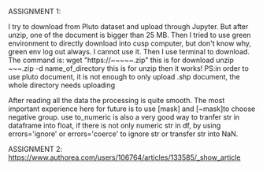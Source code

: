 ASSIGNMENT 1:

I try to download from Pluto dataset and upload through Jupyter. But after unzip, one of the document is bigger than 25 MB. Then I tried to use green environment to directly download into cusp computer, but don't know why, green env log out always. I cannot use it. Then I use terminal to download. The command is:
wget "https://~~~~~.zip"    this is for download
unzip ~~~.zip -d name_of_directory      this is for unzip
then it works!
PS:in order to use pluto document, it is not enough to only upload .shp document, the whole directory needs uploading

After reading all the data the processing is quite smooth.
The most important experience here for future is to use [mask] and [~mask]to choose negative group. use to_numeric is also a very good way to tranfer str in dataframe into float, if there is not only numeric str in df, by using errors='ignore' or errors='coerce' to ignore str or transfer str into NaN.

ASSIGNMENT 2:
https://www.authorea.com/users/106764/articles/133585/_show_article
